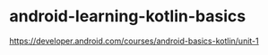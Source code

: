 # android-learning-kotlin-basics
https://developer.android.com/courses/android-basics-kotlin/unit-1
